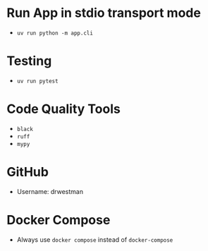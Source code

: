 
# Run App in stdio transport mode
- `uv run python -m app.cli`

# Testing
- `uv run pytest`

# Code Quality Tools
- `black`
- `ruff`
- `mypy`

# GitHub
- Username: drwestman

# Docker Compose
- Always use `docker compose` instead of `docker-compose`

